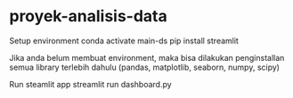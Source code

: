 # proyek-analisis-data

Setup environment
conda activate main-ds
pip install streamlit

Jika anda belum membuat environment, maka bisa dilakukan penginstallan semua library terlebih dahulu (pandas, matplotlib, seaborn, numpy, scipy)

Run steamlit app
streamlit run dashboard.py

